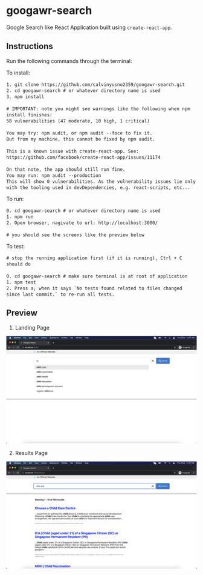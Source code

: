 # googawr-search

Google Search like React Application built using `create-react-app`.

## Instructions

Run the following commands through the terminal:

To install:

```
1. git clone https://github.com/calvinyusno2359/googawr-search.git
2. cd googawr-search # or whatever directory name is used
3. npm install

# IMPORTANT: note you might see warnings like the following when npm install finishes:
58 vulnerabilities (47 moderate, 10 high, 1 critical)

You may try: npm audit, or npm audit --foce to fix it.
But from my machine, this cannot be fixed by npm audit.

This is a known issue with create-react-app. See:
https://github.com/facebook/create-react-app/issues/11174

On that note, the app should still run fine.
You may run: npm audit --production
This will show 0 vulnerabilities. As the vulnerability issues lie only with the tooling used in devDependencies, e.g. react-scripts, etc...
```

To run:

```
0. cd googawr-search # or whatever directory name is used
1. npm run
2. Open browser, nagivate to url: http://localhost:3000/

# you should see the screens like the preview below
```

To test:

```
# stop the running application first (if it is running), Ctrl + C should do

0. cd googawr-search # make sure terminal is at root of application
1. npm test
2. Press a; when it says `No tests found related to files changed since last commit.` to re-run all tests.
```

## Preview

1. Landing Page

![Landing Page](LandingPage.png)

2. Results Page

![Results Page](ResultsPage.png)
